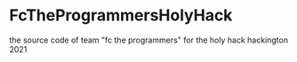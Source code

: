 # FcTheProgrammersHolyHack
the source code of team "fc the programmers" for the holy hack hackington 2021
